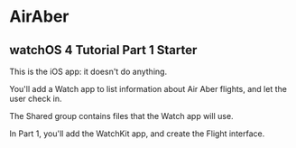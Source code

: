 #  AirAber

## watchOS 4 Tutorial Part 1 Starter

This is the iOS app: it doesn't do anything.

You'll add a Watch app to list information about Air Aber flights, and let the user check in.

The Shared group contains files that the Watch app will use.

In Part 1, you'll add the WatchKit app, and create the Flight interface.
